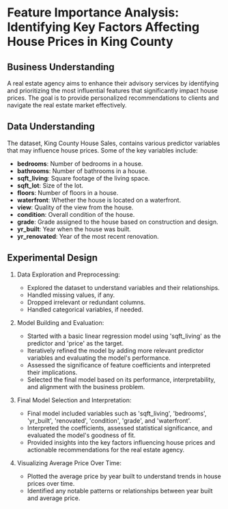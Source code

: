 # Feature Importance Analysis: Identifying Key Factors Affecting House Prices in King County

## Business Understanding
A real estate agency aims to enhance their advisory services by identifying and prioritizing the most influential features that significantly impact house prices. The goal is to provide personalized recommendations to clients and navigate the real estate market effectively.

## Data Understanding
The dataset, King County House Sales, contains various predictor variables that may influence house prices. Some of the key variables include:
- **bedrooms**: Number of bedrooms in a house.
- **bathrooms**: Number of bathrooms in a house.
- **sqft_living**: Square footage of the living space.
- **sqft_lot**: Size of the lot.
- **floors**: Number of floors in a house.
- **waterfront**: Whether the house is located on a waterfront.
- **view**: Quality of the view from the house.
- **condition**: Overall condition of the house.
- **grade**: Grade assigned to the house based on construction and design.
- **yr_built**: Year when the house was built.
- **yr_renovated**: Year of the most recent renovation.

## Experimental Design
1. Data Exploration and Preprocessing:
   - Explored the dataset to understand variables and their relationships.
   - Handled missing values, if any.
   - Dropped irrelevant or redundant columns.
   - Handled categorical variables, if needed.

2. Model Building and Evaluation:
   - Started with a basic linear regression model using 'sqft_living' as the predictor and 'price' as the target.
   - Iteratively refined the model by adding more relevant predictor variables and evaluating the model's performance.
   - Assessed the significance of feature coefficients and interpreted their implications.
   - Selected the final model based on its performance, interpretability, and alignment with the business problem.

3. Final Model Selection and Interpretation:
   - Final model included variables such as 'sqft_living', 'bedrooms', 'yr_built', 'renovated', 'condition', 'grade', and 'waterfront'.
   - Interpreted the coefficients, assessed statistical significance, and evaluated the model's goodness of fit.
   - Provided insights into the key factors influencing house prices and actionable recommendations for the real estate agency.

4. Visualizing Average Price Over Time:
   - Plotted the average price by year built to understand trends in house prices over time.
   - Identified any notable patterns or relationships between year built and average price.

